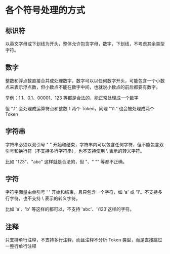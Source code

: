 # 各个符号处理的方式

## 标识符
以英文字母或下划线为开头，整体允许包含字母，数字，下划线，不考虑其余类型字符。

## 数字

整数和浮点数直接合并成处理数字，数字可以以任何数字开头，可能包含一个小数点来表示浮点数，但小数点不能在数字中间，也就说小数点的前后都要有数字。

举例：1.1、0.1、00001、123 等都是合法的，能正常处理成一个数字

但 ".1" 会处理成运算符点和整数 1 两个 Token，同理 "11." 也会被处理成两个 Token

## 字符串

字符串必须以双引号 " " 开始和结束，字符串内可以包含任何字符，但不能包含双引号和换行符（不支持多行字符串），也不支持使用 \ 表示的转义字符。

比如 "123"、"abc" 这样就是合法的，但 "、" "" 等都不正确。

## 字符

字符字面量由单引号 ' ' 开始和结束，且只包含一个字符，如 'a' 或 '1'。不支持多行字符，也不支持 \ 表示的转义字符。

比如 'a'、'b' 等这样的都可以，不支持 'abc'、'\123'这样的字符。

## 注释

只支持单行注释，不支持多行注释，而且注释不分析 Token 类型，而是直接跳过一整行单行注释